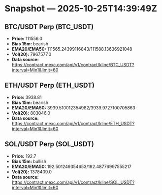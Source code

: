 # Snapshot — 2025-10-25T14:39:49Z

## BTC/USDT Perp (BTC_USDT)
- **Price:** 111556.0
- **Bias 15m:** bearish
- **EMA20/EMA50:** 111565.24399116843/111588.13636921048
- **Vol(20):** 7967577.0
- **Data source:** https://contract.mexc.com/api/v1/contract/kline/BTC_USDT?interval=Min1&limit=60

## ETH/USDT Perp (ETH_USDT)
- **Price:** 3938.81
- **Bias 15m:** bearish
- **EMA20/EMA50:** 3939.510012354982/3939.9727100705863
- **Vol(20):** 803046.0
- **Data source:** https://contract.mexc.com/api/v1/contract/kline/ETH_USDT?interval=Min1&limit=60

## SOL/USDT Perp (SOL_USDT)
- **Price:** 192.7
- **Bias 15m:** bullish
- **EMA20/EMA50:** 192.501249354653/192.48776997555217
- **Vol(20):** 1378409.0
- **Data source:** https://contract.mexc.com/api/v1/contract/kline/SOL_USDT?interval=Min1&limit=60
